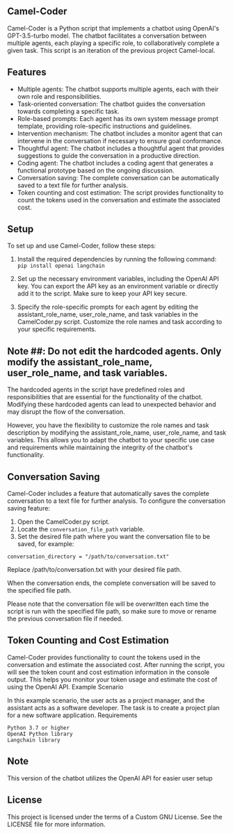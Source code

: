 ## Camel-Coder

Camel-Coder is a Python script that implements a chatbot using OpenAI's GPT-3.5-turbo model. The chatbot facilitates a conversation between multiple agents, each playing a specific role, to collaboratively complete a given task. This script is an iteration of the previous project Camel-local.

## Features

- Multiple agents: The chatbot supports multiple agents, each with their own role and responsibilities.
- Task-oriented conversation: The chatbot guides the conversation towards completing a specific task.
- Role-based prompts: Each agent has its own system message prompt template, providing role-specific instructions and guidelines.
- Intervention mechanism: The chatbot includes a monitor agent that can intervene in the conversation if necessary to ensure goal conformance.
- Thoughtful agent: The chatbot includes a thoughtful agent that provides suggestions to guide the conversation in a productive direction.
- Coding agent: The chatbot includes a coding agent that generates a functional prototype based on the ongoing discussion.
- Conversation saving: The complete conversation can be automatically saved to a text file for further analysis.
- Token counting and cost estimation: The script provides functionality to count the tokens used in the conversation and estimate the associated cost.

## Setup

To set up and use Camel-Coder, follow these steps:

1. Install the required dependencies by running the following command:
``` pip install openai langchain ```

2. Set up the necessary environment variables, including the OpenAI API key. You can export the API key as an environment variable or directly add it to the script. Make sure to keep your API key secure.

3. Specify the role-specific prompts for each agent by editing the assistant_role_name, user_role_name, and task variables in the CamelCoder.py script. Customize the role names and task according to your specific requirements.
  
## Note ##: Do not edit the hardcoded agents. Only modify the assistant_role_name, user_role_name, and task variables.

The hardcoded agents in the script have predefined roles and responsibilities that are essential for the functionality of the chatbot. Modifying these hardcoded agents can lead to unexpected behavior and may disrupt the flow of the conversation.

However, you have the flexibility to customize the role names and task description by modifying the assistant_role_name, user_role_name, and task variables. This allows you to adapt the chatbot to your specific use case and requirements while maintaining the integrity of the chatbot's functionality.

## Conversation Saving

Camel-Coder includes a feature that automatically saves the complete conversation to a text file for further analysis. To configure the conversation saving feature:

1. Open the CamelCoder.py script.
2. Locate the `conversation_file_path` variable.
3. Set the desired file path where you want the conversation file to be saved, for example:

```
conversation_directory = "/path/to/conversation.txt"
```
Replace /path/to/conversation.txt with your desired file path.

When the conversation ends, the complete conversation will be saved to the specified file path.

Please note that the conversation file will be overwritten each time the script is run with the specified file path, so make sure to move or rename the previous conversation file if needed.

## Token Counting and Cost Estimation

Camel-Coder provides functionality to count the tokens used in the conversation and estimate the associated cost. After running the script, you will see the token count and cost estimation information in the console output. This helps you monitor your token usage and estimate the cost of using the OpenAI API.
Example Scenario

In this example scenario, the user acts as a project manager, and the assistant acts as a software developer. The task is to create a project plan for a new software application.
Requirements

    Python 3.7 or higher
    OpenAI Python library
    Langchain library

## Note

This version of the chatbot utilizes the OpenAI API for easier user setup

## License


This project is licensed under the terms of a Custom GNU License. See the LICENSE file for more information.
